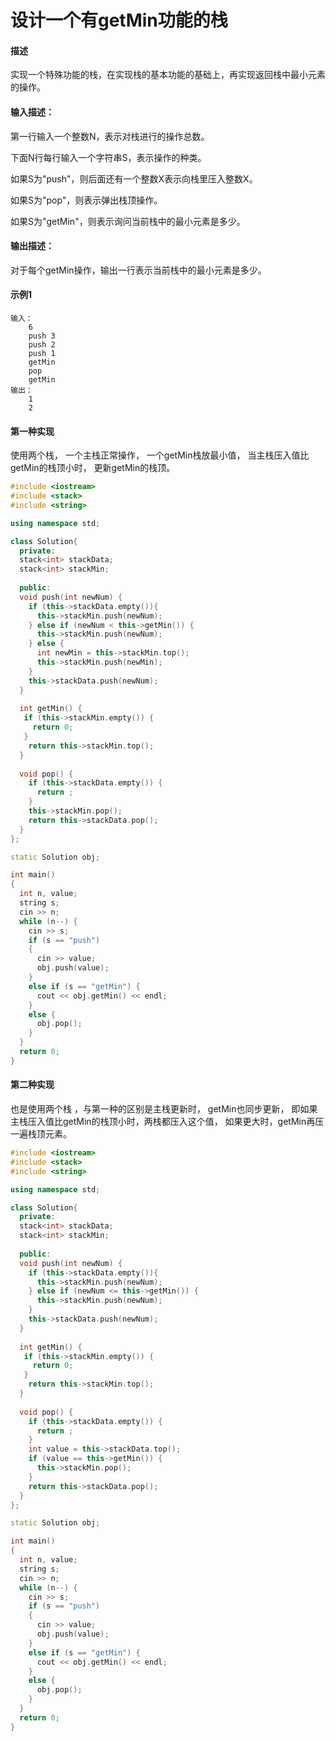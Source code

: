 # 设计一个有getMin功能的栈

#### 描述

实现一个特殊功能的栈，在实现栈的基本功能的基础上，再实现返回栈中最小元素的操作。

#### 输入描述：

第一行输入一个整数N，表示对栈进行的操作总数。

下面N行每行输入一个字符串S，表示操作的种类。

如果S为"push"，则后面还有一个整数X表示向栈里压入整数X。

如果S为"pop"，则表示弹出栈顶操作。

如果S为"getMin"，则表示询问当前栈中的最小元素是多少。

#### 输出描述：

对于每个getMin操作，输出一行表示当前栈中的最小元素是多少。

#### 示例1

```
输入：
    6
    push 3
    push 2
    push 1
    getMin
    pop
    getMin
输出：
    1
    2
```



#### 第一种实现

使用两个栈， 一个主栈正常操作， 一个getMin栈放最小值， 当主栈压入值比getMin的栈顶小时，  更新getMin的栈顶。

```c++
#include <iostream>
#include <stack>
#include <string>

using namespace std;

class Solution{
  private:
  stack<int> stackData;
  stack<int> stackMin;
  
  public:
  void push(int newNum) {
    if (this->stackData.empty()){
      this->stackMin.push(newNum);
    } else if (newNum < this->getMin()) {
      this->stackMin.push(newNum);
    } else {
      int newMin = this->stackMin.top();
      this->stackMin.push(newMin);
    }
    this->stackData.push(newNum);
  }
  
  int getMin() {
   if (this->stackMin.empty()) {
     return 0;
   }
    return this->stackMin.top();
  }
  
  void pop() {
    if (this->stackData.empty()) {
      return ;
    }
    this->stackMin.pop();
    return this->stackData.pop();
  }
};

static Solution obj;

int main()
{
  int n, value;
  string s;
  cin >> n;
  while (n--) {
    cin >> s;
    if (s == "push")
    {
      cin >> value;
      obj.push(value);
    }
    else if (s == "getMin") {
      cout << obj.getMin() << endl;
    }
    else {
      obj.pop();
    }
  }
  return 0;
}
```
#### 第二种实现

也是使用两个栈 ，与第一种的区别是主栈更新时， getMin也同步更新， 即如果主栈压入值比getMin的栈顶小时，两栈都压入这个值， 如果更大时，getMin再压一遍栈顶元素。 

```c++
#include <iostream>
#include <stack>
#include <string>

using namespace std;

class Solution{
  private:
  stack<int> stackData;
  stack<int> stackMin;
  
  public:
  void push(int newNum) {
    if (this->stackData.empty()){
      this->stackMin.push(newNum);
    } else if (newNum <= this->getMin()) {
      this->stackMin.push(newNum);
    } 
    this->stackData.push(newNum);
  }
  
  int getMin() {
   if (this->stackMin.empty()) {
     return 0;
   }
    return this->stackMin.top();
  }
  
  void pop() {
    if (this->stackData.empty()) {
      return ;
    }
    int value = this->stackData.top();
    if (value == this->getMin()) {
      this->stackMin.pop();
    }
    return this->stackData.pop();
  }
};

static Solution obj;

int main()
{
  int n, value;
  string s;
  cin >> n;
  while (n--) {
    cin >> s;
    if (s == "push")
    {
      cin >> value;
      obj.push(value);
    }
    else if (s == "getMin") {
      cout << obj.getMin() << endl;
    }
    else {
      obj.pop();
    }
  }
  return 0;
}
```

